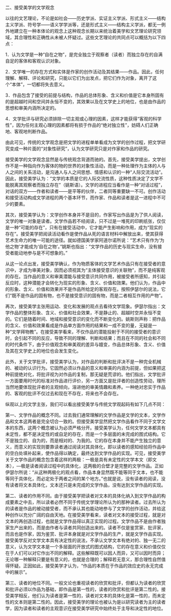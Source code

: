 

二、接受美学的文学观念

以往的文艺理论，不论是如社会——历史学派、实证主义学派、形式主义——结构主义学派、符号学——语义学学派等，还是形式主义——结构主义学派，都无一例外地建立在一种本体论的观念上这种观念长期以来统治着美学和文艺理论研究领域，其合理性和正确性从未被人怀疑过。这些文艺理论的共同点可以概括为以下四点：

1．认为文学是一种“自在之物”，是完全独立于观察者（读者）而独立存在的自满自足的客体和客观认识对象。

2．文学唯一的存在方式和实体是作家的创作活动及其结果——作品。因此，任何理解、解释、评论和研究，只能以它们为出发点，把它们作为对象，离开了这个“本体”，一切都将失去意义。

3．作品包含了接受的前提与结构，作品的总体形象、含义和价值是它本身所固有的是超越时间和空间并永恒不变的，其效果以及在文学史上的地位，也是由作品的思想和审美内涵所决定的。

4．文学批评与研究必须排除一切主观或心理的因素，这样才能获得“客观的科学性”，因为任何主观心理的因素都将有损于作品的“绝对独立性”，妨碍人们正确地、客观地判断作品。

由此可见，传统的文学观念是把文学的进程单单看成为文学的创作过程，把文学研究变成一种片面的“对象性研究”，认为文学研究只是对作家和作品的研究。

接受美学的文学观念显然是与传统观念背道而驰的。首先，接受美学提出，文学创作不是一种指向作为客体的物的世界的对象性活动，而是一种处理作为主体的人与人之间的关系活动，是沟通人与人之间思想、情感和认识的一种“人际交流活动”。因此，接受美学认为：“文学的本质是它的人际交流性质，这种性质决定了文学不能脱离其观察者而独立存在”（姚斯语）。文学的进程应当看作是一种“对话过程”，对话的双方——作者和读者——是平等的伙伴，二者同等重要缺一不可。创作活动和接受活动构成文学进程的两个基本环节，而作家、作品和读者是这一进程中不可少的要素。

其次，接受美学认为：文学创作本身并不是目的，作家写出作品是为了供人阅读，文学的唯一对象是读者。文学作品若不经阅读，只不过是一堆死的印刷纸张，仅仅是一种“可能的存在”，只有在接受活动中，它才能产生影响和作用，成为“现实的存在”。接受美学把阅读活动看作是使作品从死的语言材料中解放出来，使其获得艺术生命力的唯一可能的途径。就如德国美学家阿道尔诺所说：“艺术只有作为‘为他之物’才能成为‘自在之物’。”姚斯也指出：“文学作品的历史与现实生命，没有接受者能动地参与是不可想象的。”

从这一论点出发，接受美学确认，作为物质客体的文学艺术作品只有在接受者的意识中，才成为审美对象，因而必须视其为“主体接受意识的关联物”，而不是纯客观的存在。当作品的意义和审美潜能与接受意识共同作用，被接受者所感知，并引起反应时，这种潜能才会转化为现实的形象、含义、价值和效果。他们认为，作品中的形象、含义、价值和效果并不是作品所给定的客观存在。按照伊瑟尔的说法，它们“既不是作品的固有物，也不是接受意识的固有物，而是二者相互作用的产物”。

再次，接受美学主张用运动、变化和发展的观点去看待文学现象。伊瑟尔指出：文学作品的整体形象、含义、价值和社会效果，不是静止的、超越时空并永恒不变的。它们是随着时间、地域和接受意识的变化而不断变化的。姚斯则声称：把作品的含义、价值和效果看成是作品单方面作用的结果和一成不变的量，无疑是一种“文学拜物教”。在接受美学看来，不仅作品的潜能投射于不同的接受者的意识时，会引起不同的反应，导致不同的理解、判断和结果；而且在不同的社会和不同的时代条件下，由于价值观念和审美观的差异与嬗变，作品总体形象、含义、价值及其在文学史上的地位也会发生变化。

此外，关于文学批评，接受美学认为，对作品的判断和批评决不是一种完全机械的、被动的认识行为。它固然必须以作品的意义和审美的内涵为前提，但如果把这种前提绝对化，将批评视为对作品的复制，那无疑是荒谬的。他们指出，文学批评一方面要用时代的标准对作品进行评价，另一方面又是批评者的创造性劳动，理所当然地要体现批评者的主观倾向，溶进他的审美情趣和素养。一种绝对忠实于作品的、客观的批评不仅过去和现在不存在，将来也不会存在。

纵观以上的文学主张，我们可以看出接受美学与传统文学观起码有如下几点不同：

第一、文学作品的概念不同。过去我们通常理解的文学作品是文学的文本，文学作品和文本这两者是完全切合一致的。但接受美学显然把文学作品看作不同于文学文本的东西，这两个概念被认为必须严格分开。接受美学认为，任何文学文本都具有未定性，都不是决定性的或自足的存在，而是一个多层面的未完成的图式结构。它不是独立的、自为的，而是相对的、为我的。它的存在本身并不能产生独立的意义，而意义的实现则要靠读者通过阅读对其具体化，即以读者的感知经验将作品中的空白处填补起来，使作品得以确定，最终达到文学作品的实现。可见，接受美学关于文学作品的概念包含着这样的两极：一极是具有未定性的文学本文（即文本），—极是读者阅读过程中的具体化，这两极的合壁才是完整的文学作品。正如伊瑟尔所说：“从这种两极化的观点看，作品本身显然既不能等同于文本，也不能等同于具体化，而必定处于两者之间的某个地方。”也就是说，没有读者的阅读，没有读者将文本具体化，文本还只是未完成的文学作品，没有达到文学作品的实现。

第二、读者的作用不同。由于接受美学把读者对文本的具体化纳入到文学作品的构成要素之中去，所以读者必然不同于传统文学理论所认为的那种读者。过去所认为的读者是作品的被动接受者，而不承认其也能动地参与了文学的创作活动，并给这种创作以充分广阔的自由天地。在接受美学看来，读者对文本的接受过程，就是对文本的再创造过程，也就是文学作品得以真正实现的过程。文学作品不是由作者独家生产出来的，而是由作者与读者共同创造出来的。读者不仅是鉴赏家、批评家，而且也是作家，因为鉴赏、批评本身就是对文学作品的生产，就是文学作品实现。接受美学反对文学文本具有决定性的说法，不承认文学文本有绝对的、独一无二的意义，认为文学文本是一个多层面的开放式的图式结构，它的存在意义和价值仅仅在于人们可以对它作出不同的解释。这些解释既可以因人而异，又可以因时而异；无论哪一种解释只要是有意义的，也就是合理的；解释若无意义，那合理性自然值得怀疑。正因如此，接受美学才认为，“作品的本质在于作品的效应史的永无完成中的展示”。

第三、读者的地位不同。一般文论也重视读者的欣赏和批评，但都认为读者的欣赏和批评必须以作品为基础，即作品是第一性的，读者的欣赏和批评是第二性的。接受美学相反，他们认为读者是第一性的，读者对文本的具体化是第一性的，而未定性的文本则是第二性的。因此，接受美学的理论也被认为是以研究读者为主的读者学，因为读者和读者的主观意识在接受美学研究中始终处于主导和决定性的地位。

